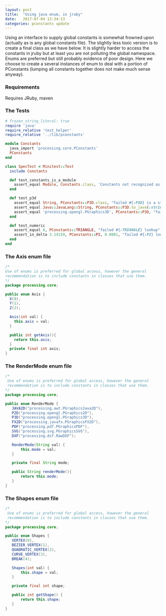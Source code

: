 ```yaml
---
layout: post
title:  "Using java enum, in jruby"
date:   2017-07-04 12:34:13
categories: pconstants update
---
```

Using an interface to supply global constants is somewhat frowned upon (actually as is any global constants file). The slightly less toxic version is to create a final class as we have below. It is slightly harder to access the constants in jruby but at least you are not polluting the global namespace. Enums are preferred but still probably evidence of poor design. Here we choose to create a several instances of enum to deal with a portion of PConstants (lumping all constants together does not make much sense anyway).

### Requirements

Requires JRuby, maven

### The Tests

```ruby
# frozen_string_literal: true
require 'java'
require_relative 'test_helper'
require_relative '../lib/pconstants'

module Constants
  java_import 'processing.core.PConstants'
  PConstants
end

class SpecTest < Minitest::Test
  include Constants

  def test_constants_is_a_module
    assert_equal Module, Constants.class, 'Constants not recognized as a module'
  end

  def test_p3d
    assert_equal String, PConstants::P3D.class, "failed #{:P3D} is a string"
    assert_equal Java::JavaLang::String, PConstants::P3D.to_java(:string).class, "failed #{:P3D} can be cast as a java string"
    assert_equal 'processing.opengl.PGraphics3D', PConstants::P3D, "failed #{:P3D} lookup"
  end

  def test_numeric
    assert_equal 8, PConstants::TRIANGLE, "failed #{:TRIANGLE} lookup"
    assert_in_delta 3.14159, PConstants::PI, 0.0001, "failed #{:PI} lookup"
  end
end
```

### The Axis enum file

```java
/*
Use of enums is preferred for global access, however the general
recommendation is to include constants in classes that use them.
*/
package processing.core;

public enum Axis {
  X(0),
  Y(1),
  Z(2);

  Axis(int val) {
    this.axis = val;
  }

  public int getAxis(){
    return this.axis;
  }
  private final int axis;
}

```

### The RenderMode enum file

```java
/*
 Use of enums is preferred for global access, however the general
 recommendation is to include constants in classes that use them.
*/
package processing.core;

public enum RenderMode {
   JAVA2D("processing.awt.PGraphicsJava2D"),
   P2D("processing.opengl.PGraphics2D"),
   P3D("processing.opengl.PGraphics3D"),
   FX2D("processing.javafx.PGraphicsFX2D"),
   PDF("processing.pdf.PGraphicsPDF"),
   SVG("processing.svg.PGraphicsSVG"),
   DXF("processing.dxf.RawDXF");

   RenderMode(String val) {
       this.mode = val;
   }

   private final String mode;

   public String renderMode(){
       return this.mode;
   }
}

```

### The Shapes enum file

```java
/*
 Use of enums is preferred for global access, however the general
 recommendation is to include constants in classes that use them.
*/
package processing.core;

public enum Shapes {
   VERTEX(0),
   BEZIER_VERTEX(1),
   QUADRATIC_VERTEX(2),
   CURVE_VERTEX(3),
   BREAK(4);

   Shapes(int val) {
       this.shape = val;
   }

   private final int shape;

   public int getShape() {
       return this.shape;
   }
}

```

[distro]:https://github.com/ruby-processing/PConstants
[jruby_art]:https://github.com/ruby-processing/JRubyArt
[propane]:https://github.com/ruby-processing/propane
